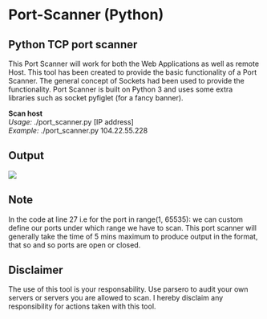 # Port-Scanner (Python)

## Python TCP port scanner
This Port Scanner will work for both the Web Applications as well as remote Host. This tool has been created to provide the basic functionality of a Port Scanner. 
The general concept of Sockets had been used to provide the functionality. 
Port Scanner is built on Python 3 and uses some extra libraries such as socket pyfiglet (for a fancy banner). <br>

**Scan host**
<br>
*Usage:* ./port_scanner.py [IP address] <br>
*Example:* ./port_scanner.py 104.22.55.228

## Output
<img src="https://drive.google.com/file/d/1Xc_lEoptu7dQ3fHhORRi1yGdh73zRHYK/view?usp=sharing">

## Note 
In the code at line 27 i.e for the port in range(1, 65535): we can custom define our ports under which range we have to scan. This port scanner will generally take the time of 5 mins maximum to produce output in the format, that so and so ports are open or closed.

## Disclaimer
The use of this tool is your responsability. Use parsero to audit your own servers or servers you are allowed to scan. I hereby disclaim any responsibility for actions taken with this tool.
